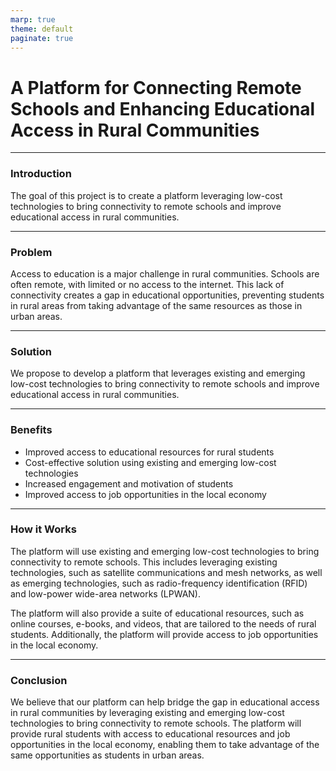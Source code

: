```yaml
---
marp: true
theme: default
paginate: true
---
```

# A Platform for Connecting Remote Schools and Enhancing Educational Access in Rural Communities 

---
### Introduction

The goal of this project is to create a platform leveraging low-cost technologies to bring connectivity to remote schools and improve educational access in rural communities. 

---
### Problem

Access to education is a major challenge in rural communities. Schools are often remote, with limited or no access to the internet. This lack of connectivity creates a gap in educational opportunities, preventing students in rural areas from taking advantage of the same resources as those in urban areas.

---
### Solution

We propose to develop a platform that leverages existing and emerging low-cost technologies to bring connectivity to remote schools and improve educational access in rural communities.

---
### Benefits

- Improved access to educational resources for rural students 
- Cost-effective solution using existing and emerging low-cost technologies 
- Increased engagement and motivation of students 
- Improved access to job opportunities in the local economy

---
### How it Works

The platform will use existing and emerging low-cost technologies to bring connectivity to remote schools. This includes leveraging existing technologies, such as satellite communications and mesh networks, as well as emerging technologies, such as radio-frequency identification (RFID) and low-power wide-area networks (LPWAN). 

The platform will also provide a suite of educational resources, such as online courses, e-books, and videos, that are tailored to the needs of rural students. Additionally, the platform will provide access to job opportunities in the local economy. 

---
### Conclusion

We believe that our platform can help bridge the gap in educational access in rural communities by leveraging existing and emerging low-cost technologies to bring connectivity to remote schools. The platform will provide rural students with access to educational resources and job opportunities in the local economy, enabling them to take advantage of the same opportunities as students in urban areas.
  
